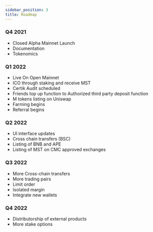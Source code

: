 ```yaml
---
sidebar_position: 3
title: Roadmap
---
```


### Q4 2021
* Closed Alpha Mainnet Launch
* Documentation
* Tokenomics

### Q1 2022
* Live On Open Mainnet
* ICO through staking and receive MST
* Certik Audit scheduled
* Friends top up function to Authorized third party deposit function
* M tokens listing on Uniswap
* Farming begins
* Referral begins

### Q2 2022
* UI interface updates
* Cross chain transfers (BSC)
* Listing of BNB and APE
* Listing of MST on CMC approved exchanges

### Q3 2022
* More Cross-chain transfers
* More trading pairs
* Limit order
* Isolated margin
* Integrate new wallets

### Q4 2022
* Distributorship of external products
* More stake options
